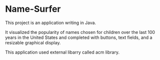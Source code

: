 # Name-Surfer
This project is an application writing in Java.

It visualized the popularity of names chosen for children over the last 100 years in the United States and completed with buttons, text fields, and a resizable graphical display.

This application used external libarry called acm library.
